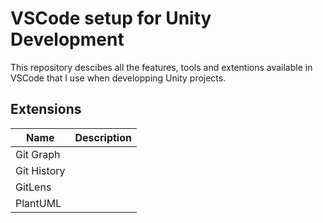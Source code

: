 # VSCode setup for Unity Development
This repository descibes all the features, tools and extentions available in VSCode that I use when developping Unity projects.

## Extensions
|Name|Description|
|---|---|
|Git Graph| |
|Git History| |
|GitLens| |
|PlantUML||
